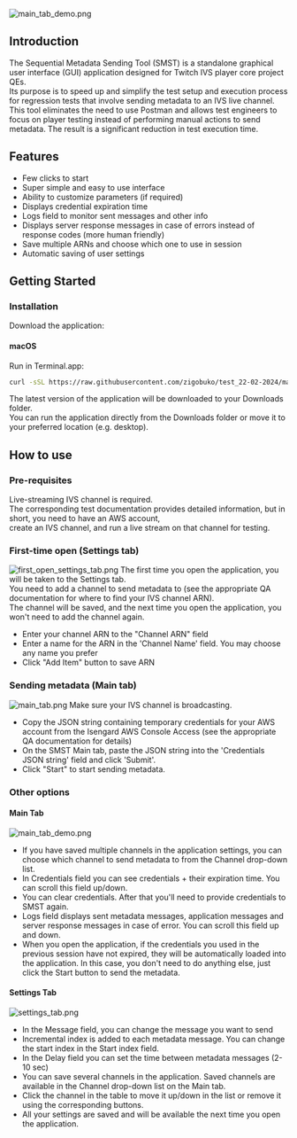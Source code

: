 ![main_tab_demo.png](images%2Fmain_tab_demo.png)
## Introduction

The Sequential Metadata Sending Tool (SMST) is a standalone graphical user interface (GUI) application designed for Twitch IVS player core project QEs.  
Its purpose is to speed up and simplify the test setup and execution process for regression tests that involve sending metadata to an IVS live channel.  
This tool eliminates the need to use Postman and allows test engineers to focus on player testing instead of performing manual actions to send metadata. The result is a significant reduction in test execution time.

## Features

- Few clicks to start
- Super simple and easy to use interface
- Ability to customize parameters (if required)
- Displays credential expiration time
- Logs field to monitor sent messages and other info
- Displays server response messages in case of errors instead of response codes (more human friendly)
- Save multiple ARNs and choose which one to use in session
- Automatic saving of user settings

## Getting Started

### Installation

Download the application:

#### macOS

Run in Terminal.app:

```bash
curl -sSL https://raw.githubusercontent.com/zigobuko/test_22-02-2024/main/download_latest_release.sh | bash
```

The latest version of the application will be downloaded to your Downloads folder.  
You can run the application directly from the Downloads folder or move it to your preferred location (e.g. desktop).

## How to use

### Pre-requisites
Live-streaming IVS channel is required.  
The corresponding test documentation provides detailed information, but in short, you need to have an AWS account,  
create an IVS channel, and run a live stream on that channel for testing.

### First-time open (Settings tab)
![first_open_settings_tab.png](images%2Ffirst_open_settings_tab.png)
The first time you open the application, you will be taken to the Settings tab.  
You need to add a channel to send metadata to (see the appropriate QA documentation for where to find your IVS channel ARN).  
The channel will be saved, and the next time you open the application, you won't need to add the channel again.

- Enter your channel ARN to the "Channel ARN" field
- Enter a name for the ARN in the 'Channel Name' field. You may choose any name you prefer
- Click "Add Item" button to save ARN

### Sending metadata (Main tab)
![main_tab.png](images%2Fmain_tab.png)
Make sure your IVS channel is broadcasting.
- Copy the JSON string containing temporary credentials for your AWS account from the Isengard AWS Console Access (see the appropriate QA documentation for details)
- On the SMST Main tab, paste the JSON string into the 'Credentials JSON string' field and click 'Submit'.
- Click "Start" to start sending metadata.



### Other options

#### Main Tab
![main_tab_demo.png](images%2Fmain_tab_demo.png)
- If you have saved multiple channels in the application settings, you can choose which channel to send metadata to from the Channel drop-down list.
- In Credentials field you can see credentials + their expiration time. You can scroll this field up/down.
- You can clear credentials. After that you'll need to provide credentials to SMST again.
- Logs field displays sent metadata messages, application messages and server response messages in case of error. You can scroll this field up and down.
- When you open the application, if the credentials you used in the previous session have not expired, they will be automatically loaded into the application. In this case, you don't need to do anything else, just click the Start button to send the metadata. 

#### Settings Tab
![settings_tab.png](images%2Fsettings_tab.png)
- In the Message field, you can change the message you want to send 
- Incremental index is added to each metadata message. You can change the start index in the Start index field.
- In the Delay field you can set the time between metadata messages (2-10 sec)
- You can save several channels in the application. Saved channels are available in the Channel drop-down list on the Main tab.
- Click the channel in the table to move it up/down in the list or remove it using the corresponding buttons.
- All your settings are saved and will be available the next time you open the application.